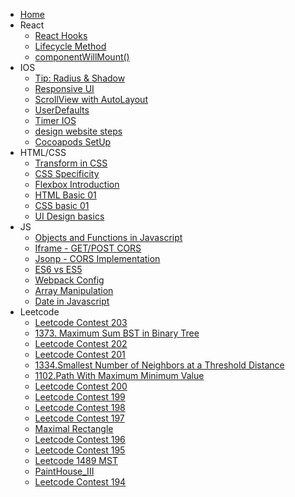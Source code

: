 * [Home](/)
* React
    * [React Hooks](/react/reacthooks.md)
    * [Lifecycle Method](/react/lifecycle.md)
    * [componentWillMount()](/react/componentWillMount.md)
* IOS
    * [Tip: Radius & Shadow](/ios/radius-shadow.md)
    * [Responsive UI](/ios/responsiveUI.md)
    * [ScrollView with AutoLayout](/ios/scrollViw_subView.md)
    * [UserDefaults](/ios/userdefaults.md)
    * [Timer IOS](/ios/Timer.md)
    * [design website steps](/html_css/steps7.md)
    * [Cocoapods SetUp](/ios/cocoapods_setUp.md)
* HTML/CSS
    * [Transform in CSS](/html_css/transform.md)
    * [CSS Specificity](/html_css/specificity.md)
    * [Flexbox Introduction](/html_css/flexbox.md)
    * [HTML Basic 01](/html_css/htmlBasic_01.md)
    * [CSS basic 01](/html_css/css_01.md)
    * [UI Design basics](/html_css/uidesign_01.md)
* JS
    * [Objects and Functions in Javascript](/javascript/functions.md)
    * [Iframe - GET/POST CORS](/javascript/iframecors.md)
    * [Jsonp - CORS Implementation](/javascript/jsonp.md)
    * [ES6 vs ES5](/javascript/es6.md)
    * [Webpack Config](/javascript/webpack.md)
    * [Array Manipulation](/javascript/array.md)
    * [Date in Javascript](/javascript/date.md)
* Leetcode
    * [Leetcode Contest 203](/leetcode/contest203.md) 
    * [1373. Maximum Sum BST in Binary Tree](/leetcode/lc1373.md)
    * [Leetcode Contest 202](/leetcode/contest202.md) 
    * [Leetcode Contest 201](/leetcode/contest201.md)
    * [1334.Smallest Number of Neighbors at a Threshold Distance](/leetcode/lc1334.md)
    * [1102.Path With Maximum Minimum Value](/leetcode/lc1102.md)
    * [Leetcode Contest 200](/leetcode/contest200.md)
    * [Leetcode Contest 199](/leetcode/contest199.md)
    * [Leetcode Contest 198](/leetcode/contest198.md)
    * [Leetcode Contest 197](/leetcode/contest197.md)
    * [Maximal Rectangle](/leetcode/lc85.md)
    * [Leetcode Contest 196](/leetcode/contest196.md)
    * [Leetcode Contest 195](/leetcode/contest195.md)
    * [Leetcode 1489 MST](/leetcode/mst.md)
    * [PaintHouse_III](/leetcode/PaintHouse_III.md)
    * [Leetcode Contest 194](/leetcode/Contest194.md)
   
